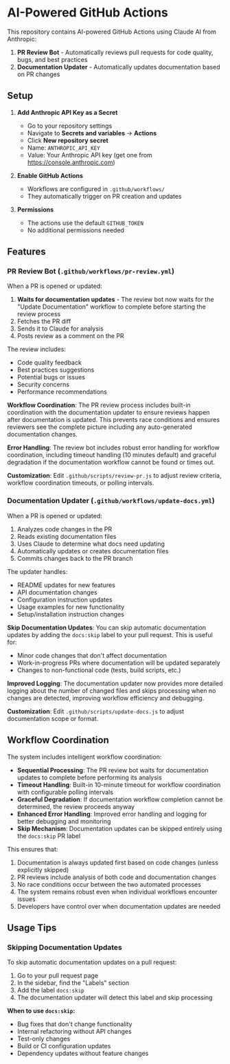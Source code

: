 # AI-Powered GitHub Actions

This repository contains AI-powered GitHub Actions using Claude AI from Anthropic:

1. **PR Review Bot** - Automatically reviews pull requests for code quality, bugs, and best practices
2. **Documentation Updater** - Automatically updates documentation based on PR changes

## Setup

1. **Add Anthropic API Key as a Secret**
   - Go to your repository settings
   - Navigate to **Secrets and variables** → **Actions**
   - Click **New repository secret**
   - Name: `ANTHROPIC_API_KEY`
   - Value: Your Anthropic API key (get one from https://console.anthropic.com)

2. **Enable GitHub Actions**
   - Workflows are configured in `.github/workflows/`
   - They automatically trigger on PR creation and updates

3. **Permissions**
   - The actions use the default `GITHUB_TOKEN`
   - No additional permissions needed

## Features

### PR Review Bot (`.github/workflows/pr-review.yml`)

When a PR is opened or updated:
1. **Waits for documentation updates** - The review bot now waits for the "Update Documentation" workflow to complete before starting the review process
2. Fetches the PR diff
3. Sends it to Claude for analysis
4. Posts review as a comment on the PR

The review includes:
- Code quality feedback
- Best practices suggestions
- Potential bugs or issues
- Security concerns
- Performance recommendations

**Workflow Coordination**: The PR review process includes built-in coordination with the documentation updater to ensure reviews happen after documentation is updated. This prevents race conditions and ensures reviewers see the complete picture including any auto-generated documentation changes.

**Error Handling**: The review bot includes robust error handling for workflow coordination, including timeout handling (10 minutes default) and graceful degradation if the documentation workflow cannot be found or times out.

**Customization**: Edit `.github/scripts/review-pr.js` to adjust review criteria, workflow coordination timeouts, or polling intervals.

### Documentation Updater (`.github/workflows/update-docs.yml`)

When a PR is opened or updated:
1. Analyzes code changes in the PR
2. Reads existing documentation files
3. Uses Claude to determine what docs need updating
4. Automatically updates or creates documentation files
5. Commits changes back to the PR branch

The updater handles:
- README updates for new features
- API documentation changes
- Configuration instruction updates
- Usage examples for new functionality
- Setup/installation instruction changes

**Skip Documentation Updates**: You can skip automatic documentation updates by adding the `docs:skip` label to your pull request. This is useful for:
- Minor code changes that don't affect documentation
- Work-in-progress PRs where documentation will be updated separately
- Changes to non-functional code (tests, build scripts, etc.)

**Improved Logging**: The documentation updater now provides more detailed logging about the number of changed files and skips processing when no changes are detected, improving workflow efficiency and debugging.

**Customization**: Edit `.github/scripts/update-docs.js` to adjust documentation scope or format.

## Workflow Coordination

The system includes intelligent workflow coordination:

- **Sequential Processing**: The PR review bot waits for documentation updates to complete before performing its analysis
- **Timeout Handling**: Built-in 10-minute timeout for workflow coordination with configurable polling intervals
- **Graceful Degradation**: If documentation workflow completion cannot be determined, the review proceeds anyway
- **Enhanced Error Handling**: Improved error handling and logging for better debugging and monitoring
- **Skip Mechanism**: Documentation updates can be skipped entirely using the `docs:skip` PR label

This ensures that:
1. Documentation is always updated first based on code changes (unless explicitly skipped)
2. PR reviews include analysis of both code and documentation changes
3. No race conditions occur between the two automated processes
4. The system remains robust even when individual workflows encounter issues
5. Developers have control over when documentation updates are needed

## Usage Tips

### Skipping Documentation Updates

To skip automatic documentation updates on a pull request:

1. Go to your pull request page
2. In the sidebar, find the "Labels" section
3. Add the label `docs:skip`
4. The documentation updater will detect this label and skip processing

**When to use `docs:skip`:**
- Bug fixes that don't change functionality
- Internal refactoring without API changes
- Test-only changes
- Build or CI configuration updates
- Dependency updates without feature changes